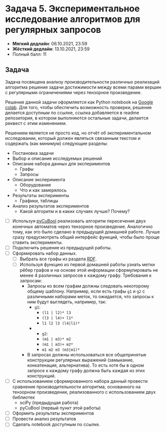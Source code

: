 # Задача 5. Экспериментальное исследование алгоритмов для регулярных запросов

* **Мягкий дедлайн**: 06.10.2021, 23:59
* **Жёсткий дедлайн**: 13.10.2021, 23:59
* Полный балл: 11

## Задача

Задача посвящена анализу производительности различных реализаций алгоритма решения задачи достижимости между всеми парами вершин с регулярными ограничениями через тензорное произведение.

Решение данной задачи оформляется как Python notebook на [Google colab](https://colab.research.google.com/). Для того, чтобы обеспечить возможность проверки, решение делается доступным по ссылке, ссылка добавляется в readme репозитория, в котором выполняются остальные задачи, делается реквест с этим изменением.

Решением является не просто код, но отчёт об экспериментальном исследовании, который должен являться связанным текстом и содержать (как минимум) следующие разделы:
- Постановка задачи
- Выбор и описание исследуемых решений
- Описание набора данных для экспериментов
  - Графы
  - Запросы
- Описание эксперимента
  - Оборудование
  - Что и как замерялось
- Результаты эксперименты
  - Графики, таблицы
- Анализ результатов экспериментов
  - Какой алгоритм и в каких случаях лучше? Почему?

- [ ] Используя [pyCuBool](https://pypi.org/project/pycubool/) реализовать алгоритм пересечения двух конечных автоматов через тензорное произведение. Аналогично тому, как это было сделано в предыдущей домашней работе. Лучше сразу предусмотреть общий интерфейс функций, чтобы было проще ставить эксперименты.
- [ ] Подключить решение из предыдущей работы.
- [ ] Сформировать набор данных.
  - [ ] Выбрать все графы из раздела [RDF](https://jetbrains-research.github.io/CFPQ_Data/dataset/RDF.html).
  - [ ] Используя функцию из первой домашней работы узнать метки рёбер графов и на основе этой информации сформулировать не менее 4 различных запросов к каждому графу. Требования к запросам:
      - Запросы ко всем графам должны следовать некоторому общему шаблону. Например, если есть графы ```g1``` и ```g2``` с различными наборами меток, то ожидается, что запросы к ним будут выглядеть, например, так:
        - ```g1```:
          - ```(l1 | l2)* l3```
          - ```(l3 | l4)+ l1*```
          - ```l1 l2 l3 (l4|l1)*```
        - - ```g2```:
          - ```(m1 | m3)* m2```
          - ```(m1 | m3)+ m2*```
          - ```m1 m2 m3 (m3|m1)*```
      - В запросах должны использоваться все общепринятые конструкции регулярных выражений  (замыкание, конкатенация, альтернатива). То есть хотя бы в одном запросе к каждому графу должна быть каждая из этих конструкций.
- [ ] С использованием сформированного набора данный провести сравнение производительности алгоритма, основанного на тензорном произведении, реализованного с использованием двух библиотек
  - sciPy (предыдущая работа)
  - pyCuBool (первый пункт этой работы)
- [ ] Оформить результаты экспериментов
- [ ] Провести анализ результатов
- [ ] Сделать notebook доступным по ссылке.
